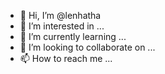 - 👋 Hi, I’m @lenhatha
- 👀 I’m interested in ...
- 🌱 I’m currently learning ...
- 💞️ I’m looking to collaborate on ...
- 📫 How to reach me ...

<!---
lenhatha/lenhatha is a ✨ special ✨ repository because its `README.md` (this file) appears on your GitHub profile.
You can click the Preview link to take a look at your changes.
--->
